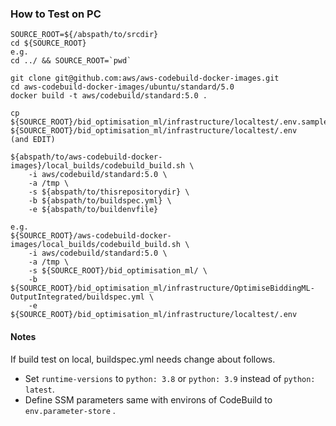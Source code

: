 ### How to Test on PC

```
SOURCE_ROOT=${/abspath/to/srcdir}
cd ${SOURCE_ROOT}
e.g.
cd ../ && SOURCE_ROOT=`pwd`

git clone git@github.com:aws/aws-codebuild-docker-images.git
cd aws-codebuild-docker-images/ubuntu/standard/5.0
docker build -t aws/codebuild/standard:5.0 .

cp ${SOURCE_ROOT}/bid_optimisation_ml/infrastructure/localtest/.env.sample ${SOURCE_ROOT}/bid_optimisation_ml/infrastructure/localtest/.env
(and EDIT)

${abspath/to/aws-codebuild-docker-images}/local_builds/codebuild_build.sh \
    -i aws/codebuild/standard:5.0 \
    -a /tmp \
    -s ${abspath/to/thisrepositorydir} \
	-b ${abspath/to/buildspec.yml} \
	-e ${abspath/to/buildenvfile}

e.g.
${SOURCE_ROOT}/aws-codebuild-docker-images/local_builds/codebuild_build.sh \
    -i aws/codebuild/standard:5.0 \
    -a /tmp \
    -s ${SOURCE_ROOT}/bid_optimisation_ml/ \
	-b ${SOURCE_ROOT}/bid_optimisation_ml/infrastructure/OptimiseBiddingML-OutputIntegrated/buildspec.yml \
	-e ${SOURCE_ROOT}/bid_optimisation_ml/infrastructure/localtest/.env
```

#### Notes

If build test on local, buildspec.yml needs change about follows.

 - Set `runtime-versions` to `python: 3.8` or `python: 3.9` instead of `python: latest`.
 - Define SSM parameters same with environs of CodeBuild to `env.parameter-store` .
